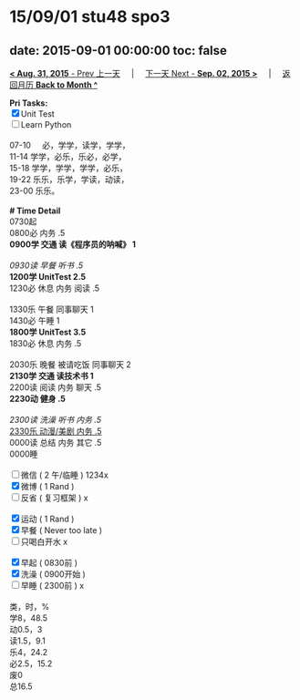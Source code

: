 # 15/09/01 stu48 spo3

date: 2015-09-01 00:00:00
toc: false
---
[**< Aug. 31, 2015** - Prev 上一天](/lifelogs/2015/08/d31.md) &nbsp; &nbsp; | &nbsp; &nbsp; [下一天 Next - **Sep. 02, 2015 >**](/lifelogs/2015/09/d02.md) &nbsp; &nbsp; |  &nbsp; &nbsp; [返回月历 **Back to Month ^**](/lifelogs/2015/09/index.md)
<br/><div><strong>Pri Tasks:</strong></div><div><div><input checked="true" type="checkbox"/>Unit Test</div></div><div><input type="checkbox"/>Learn Python</div><div><br/></div><div>07-10     必，学学，读学，学学，</div><div>11-14 学学，必乐，乐必，必学，</div><div>15-18 学学，学学，学学，必乐，</div><div>19-22 乐乐，乐学，学读，动读，</div><div>23-00 乐乐。</div><div><br/></div><div><b># Time Detail</b></div><div>0730起</div><div>0800必 内务 .5</div><div><b>0900学 交通 读《程序员的呐喊》 1</b></div><div><b><br/></b></div><div><i>0930读 早餐 听书 .5</i></div><div><strong>1200学 UnitTest 2.5</strong></div><div>1230必 休息 内务 阅读 .5</div><div><br/></div><div>1330乐 午餐 同事聊天 1</div><div>1430必 午睡 1</div><div><strong>1800学 UnitTest 3</strong><strong>.5</strong></div><div>1830必 休息 内务 .5</div><div><br/></div><div>2030乐 晚餐 被请吃饭 同事聊天 2</div><div><b>2130学 交通 读技术书 1</b></div><div>2200读 阅读 内务 聊天 .5</div><div><b>2230动 健身 .5</b></div><div><b><br/></b></div><div><i>2300读 洗澡 听书 内务 .5</i></div><div><u>2330乐 动漫/美剧 内务 .5</u></div><div>0000读 总结 内务 其它 .5</div><div>0000睡</div><div><br/></div><div><input type="checkbox"/>微信 ( 2 午/临睡 ) 1234x</div><div><input checked="true" type="checkbox"/>微博 ( 1 Rand ) </div><div><input type="checkbox"/>反省 ( 复习框架 ) x</div><div><br/></div><div><div><input checked="true" type="checkbox"/>运动 ( 1 Rand ) </div><div><input checked="true" type="checkbox"/>早餐 ( Never too late ) </div></div><div><input type="checkbox"/>只喝白开水 x</div><div><br/></div><div><input checked="true" type="checkbox"/>早起 ( 0830前 ) </div><div><input checked="true" type="checkbox"/>洗澡 ( 0900开始 ) <br/></div><div><input type="checkbox"/>早睡 ( 2300前 ) x</div><div><br clear="none"/></div><div>类，时，%</div><div>学8，48.5</div><div>动0.5，3</div><div>读1.5，9.1</div><div>乐4，24.2<br clear="none"/>必2.5，15.2<br clear="none"/>废0<br clear="none"/>总16.5</div>
